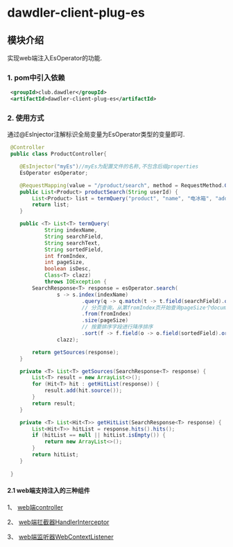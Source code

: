 # dawdler-client-plug-es

## 模块介绍

实现web端注入EsOperator的功能.

### 1. pom中引入依赖

```xml
 <groupId>club.dawdler</groupId>
 <artifactId>dawdler-client-plug-es</artifactId>
```

### 2. 使用方式

通过@EsInjector注解标识全局变量为EsOperator类型的变量即可.

```java
 @Controller
 public class ProductController{

    @EsInjector("myEs")//myEs为配置文件的名称,不包含后缀properties
    EsOperator esOperator;

    @RequestMapping(value = "/product/search", method = RequestMethod.GET)
    public List<Product> productSearch(String userId) {
        List<Product> list = termQuery("product", "name", "电冰箱", "addTime", 0, 10, false, Product.class);
        return list;
    }

    public <T> List<T> termQuery(
            String indexName,
            String searchField,
            String searchText,
            String sortedField,
            int fromIndex,
            int pageSize,
            boolean isDesc,
            Class<T> clazz)
            throws IOException {
        SearchResponse<T> response = esOperator.search(
                s -> s.index(indexName)
                        .query(q -> q.match(t -> t.field(searchField).query(searchText)))
                        // 分页查询，从第fromIndex页开始查询pageSize个document
                        .from(fromIndex)
                        .size(pageSize)
                        // 按要排序字段进行降序排序
                        .sort(f -> f.field(o -> o.field(sortedField).order(isDesc ? SortOrder.Desc : SortOrder.Asc))),
                clazz);

        return getSources(response);
    }

    private <T> List<T> getSources(SearchResponse<T> response) {
        List<T> result = new ArrayList<>();
        for (Hit<T> hit : getHitList(response)) {
            result.add(hit.source());
        }
        return result;
    }

    private <T> List<Hit<T>> getHitList(SearchResponse<T> response) {
        List<Hit<T>> hitList = response.hits().hits();
        if (hitList == null || hitList.isEmpty()) {
            return new ArrayList<>();
        }
        return hitList;
    }
 
 }

```

#### 2.1 web端支持注入的三种组件

1、 [web端controller](../../dawdler-client-plug-web/README.md#3-controller注解)

2、 [web端拦截器HandlerInterceptor](../../dawdler-client-plug-web/README.md#5-handlerinterceptor-拦截器)

3、 [web端监听器WebContextListener](../../dawdler-client-plug-web/README.md#6-webcontextlistener-监听器)
